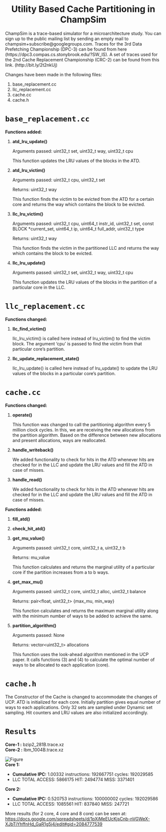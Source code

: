 <p align="center">
  <h1 align="center">Utility Based Cache Partitioning in ChampSim </h1>
  <p> ChampSim is a trace-based simulator for a microarchitecture study. You can sign up to the public mailing list by sending an empty mail to champsim+subscribe@googlegroups.com. Traces for the 3rd Data Prefetching Championship (DPC-3) can be found from here (https://dpc3.compas.cs.stonybrook.edu/?SW_IS). A set of traces used for the 2nd Cache Replacement Championship (CRC-2) can be found from this link. (http://bit.ly/2t2nkUj) <p>
</p>

Changes have been made in the following files:



1. base_replacement.cc
2. llc_replacement.cc
3. cache.cc
4. cache.h

# ```base_replacement.cc```

**Functions added:**



1. **atd_lru_update()**

    Arguments passed: uint32_t set, uint32_t way, uint32_t cpu


    This function updates the LRU values of the blocks in the ATD.

2. **atd_lru_victim()**

    Arguments passed: uint32_t cpu, uint32_t set


    Returns: uint32_t way


    This function finds the victim to be evicted from the ATD for a certain core and returns the way which contains the block to be evicted.

3. **llc_lru_victim()**

    Arguments passed: uint32_t cpu, uint64_t instr_id, uint32_t set, const BLOCK *current_set, uint64_t ip, uint64_t full_addr, uint32_t type


    Returns: uint32_t way


    This function finds the victim in the partitioned LLC and returns the way which contains the block to be evicted.

4. **llc_lru_update()**

    Arguments passed: uint32_t set, uint32_t way, uint32_t cpu


    This function updates the LRU values of the blocks in the partition of a particular core in the LLC.


# ```llc_replacement.cc```

**Functions changed:**



1. **llc_find_victim()**

    llc_lru_victim()  is called here instead of lru_victim() to find the victim block. The argument ‘cpu’ is passed to find the victim from that particular core’s partition.

2. **llc_update_replacement_state()**

    llc_lru_update() is called here instead of lru_update() to update the LRU values of the blocks in a particular core’s partition.


# ```cache.cc```

**Functions changed:**



1. **operate()**

    This function was changed to call the partitioning algorithm every 5 million clock cycles. In this, we are receiving the new allocations from the partition algorithm. Based on the difference between new allocations and present allocations, ways are reallocated.

2. **handle_writeback()**

    We added functionality to check for hits in the ATD whenever hits are checked for in the LLC and update the LRU values and fill the ATD in case of misses.

3. **handle_read()**

    We added functionality to check for hits in the ATD whenever hits are checked for in the LLC and update the LRU values and fill the ATD in case of misses.


**Functions added:**



1. **fill_atd()**
2. **check_hit_atd()**
3. **get_mu_value()**

    Arguments passed: uint32_t core, uint32_t a, uint32_t b


    Returns:  mu_value


    This function calculates and returns the marginal utility of a particular core if the partition increases from a to b ways.

4. **get_max_mu()**

    Arguments passed: uint32_t core, uint32_t alloc, uint32_t balance


    Returns: pair&lt;float, uint32_t> {max_mu, min_way}


    This function calculates and returns the maximum marginal utility along with the minimum number of ways to be added to achieve the same.

5. **partition_algorithm()**

    Arguments passed: None


    Returns: vector&lt;uint32_t> allocations


    This function uses the look-ahead algorithm mentioned in the UCP paper. It calls functions (3) and (4) to calculate the optimal number of ways to be allocated to each application (core).


# ```cache.h```

  The Constructor of the Cache is changed to accommodate the changes of UCP. 
  ATD is initialized for each core. Initially partition gives equal number of ways to each 
  applications. Only 32 sets are sampled under Dynamic set sampling. Hit counters and LRU values are also initialized accordingly.

# ```Results```
  
   **Core-1 :** bzip2_281B.trace.xz  
   **Core-2 :** lbm_1004B.trace.xz  
   
   ![Figure](https://user-images.githubusercontent.com/75127394/168048759-27ebf95a-ed31-4c08-8568-57408048e6ce.png)  
   **Core 1:**
   * **Cumulative IPC:** 1.00332 instructions: 192667751 cycles: 192029585
   * LLC TOTAL     ACCESS:    5866175  HIT:    2494774  MISS:    3371401
 
   **Core 2:**
   * **Cumulative IPC:** 0.520753 instructions: 100000002 cycles: 192029586  
   * LLC TOTAL     ACCESS:    1085561  HIT:     837840  MISS:     247721

   More results (for 2 core, 4 core and 8 core) can be seen at: https://docs.google.com/spreadsheets/d/1pXiMeEUcKjsCnb-nVGWeX-XJbTiYhffnHd_GaR1g5j4/edit#gid=2084777539
